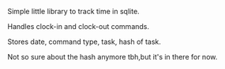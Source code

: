 Simple little library to track time in sqlite.

Handles clock-in and clock-out commands.

Stores date, command type, task, hash of task.

Not so sure about the hash anymore tbh,but it's in there for now.